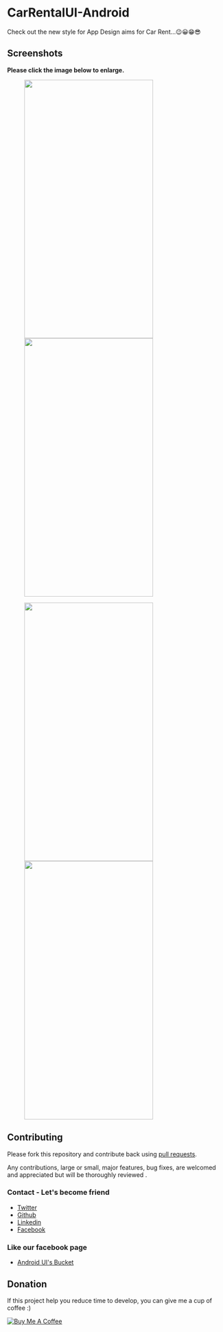 # CarRentalUI-Android
Check out the new style for App Design aims for Car Rent...😉😀😁😎

## Screenshots

**Please click the image below to enlarge.**

<img src="https://github.com/Shashank02051997/CarRentalUI-Android/blob/master/Screenshots/Screenshot_20190413-150346.png" height="600" width="300" hspace="40"><img src="https://github.com/Shashank02051997/CarRentalUI-Android/blob/master/Screenshots/Screenshot_20190413-150350.png" height="600" width="300" hspace="40">

<img src="https://github.com/Shashank02051997/CarRentalUI-Android/blob/master/Screenshots/Screenshot_20190413-150418.png" height="600" width="300" hspace="40"><img src="https://github.com/Shashank02051997/CarRentalUI-Android/blob/master/Screenshots/Screenshot_20190413-150423.png" height="600" width="300" hspace="40">

## Contributing

Please fork this repository and contribute back using
[pull requests](https://github.com/Shashank02051997/CarRentalUI-Android/pulls).

Any contributions, large or small, major features, bug fixes, are welcomed and appreciated
but will be thoroughly reviewed .

### Contact - Let's become friend
- [Twitter](https://twitter.com/shashank020597)
- [Github](https://github.com/Shashank02051997)
- [Linkedin](https://www.linkedin.com/in/shashank-singhal-a87729b5/)
- [Facebook](https://www.facebook.com/shashanksinghal02)
### Like our facebook page
- [Android UI's Bucket](https://www.facebook.com/androiduisbucket)

## Donation
If this project help you reduce time to develop, you can give me a cup of coffee :) 

<a href="https://www.buymeacoffee.com/mXUuDW7" target="_blank"><img src="https://bmc-cdn.nyc3.digitaloceanspaces.com/BMC-button-images/custom_images/orange_img.png" alt="Buy Me A Coffee" style="height: auto !important;width: auto !important;" ></a>
